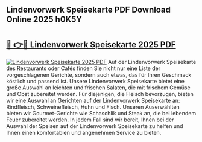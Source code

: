 ## Lindenvorwerk Speisekarte PDF Download Online 2025 h0K5Y

# <h2><a href="http://gc6obn.nevu.top/?p=Lindenvorwerk+Speisekarte">🔗 👉🔴 Lindenvorwerk Speisekarte 2025 PDF</a></h2>

[![Lindenvorwerk Speisekarte 2025 PDF](https://i.imgur.com/dBaPXMq.png)](http://gc6obn.nevu.top/?p=Lindenvorwerk+Speisekarte)
Auf der Lindenvorwerk Speisekarte des Restaurants oder Cafés finden Sie nicht nur eine Liste der vorgeschlagenen Gerichte, sondern auch etwas, das für Ihren Geschmack köstlich und passend ist. Unsere Lindenvorwerk Speisekarte bietet eine große Auswahl an leichten und frischen Salaten, die mit frischem Gemüse und Obst zubereitet werden. Für diejenigen, die Fleisch bevorzugen, bieten wir eine Auswahl an Gerichten auf der Lindenvorwerk Speisekarte an: Rindfleisch, Schweinefleisch, Huhn und Fisch. Unseren Auserwählten bieten wir Gourmet-Gerichte wie Schaschlik und Steak an, die bei lebendem Feuer zubereitet werden. In jedem Fall sind wir bereit, Ihnen bei der Auswahl der Speisen auf der Lindenvorwerk Speisekarte zu helfen und Ihnen einen komfortablen und angenehmen Service zu bieten.
